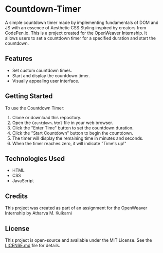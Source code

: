 # Countdown-Timer
A simple countdown timer made by implementing fundamentals of DOM and JS with an essence of Aesthetic CSS Styling inspired by creators from CodePen.io. This is a project created for the OpenWeaver Internship. It allows users to set a countdown timer for a specified duration and start the countdown.

## Features

- Set custom countdown times.
- Start and display the countdown timer.
- Visually appealing user interface.

## Getting Started

To use the Countdown Timer:

1. Clone or download this repository.
2. Open the `Countdown.html` file in your web browser.
3. Click the "Enter Time" button to set the countdown duration.
4. Click the "Start Countdown" button to begin the countdown.
5. The timer will display the remaining time in minutes and seconds.
6. When the timer reaches zero, it will indicate "Time's up!"

## Technologies Used

- HTML
- CSS
- JavaScript

## Credits

This project was created as part of an assignment for the OpenWeaver Internship by Atharva M. Kulkarni

## License

This project is open-source and available under the MIT License. See the [LICENSE.md](LICENSE.md) file for details.

